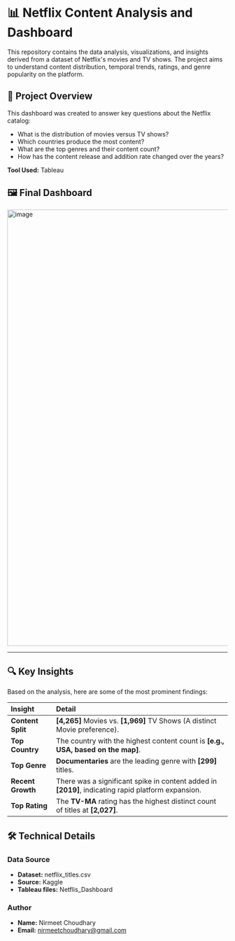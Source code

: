 # 📊 Netflix Content Analysis and Dashboard

This repository contains the data analysis, visualizations, and insights derived from a dataset of Netflix's movies and TV shows. The project aims to understand content distribution, temporal trends, ratings, and genre popularity on the platform.

## 🌟 Project Overview

This dashboard was created to answer key questions about the Netflix catalog:
* What is the distribution of movies versus TV shows?
* Which countries produce the most content?
* What are the top genres and their content count?
* How has the content release and addition rate changed over the years?

**Tool Used:**  Tableau

## 🖼️ Final Dashboard
<img width="1678" height="997" alt="image" src="https://github.com/user-attachments/assets/3fc52eea-6fe7-40d8-9118-899c9634536e" />


****

## 🔍 Key Insights

Based on the analysis, here are some of the most prominent findings:

| Insight | Detail |
| :--- | :--- |
| **Content Split** | **[4,265]** Movies vs. **[1,969]** TV Shows (A distinct Movie preference). |
| **Top Country** | The country with the highest content count is **[e.g., USA, based on the map]**. |
| **Top Genre** | **Documentaries** are the leading genre with **[299]** titles. |
| **Recent Growth** | There was a significant spike in content added in **[2019]**, indicating rapid platform expansion. |
| **Top Rating** | The **TV-MA** rating has the highest distinct count of titles at **[2,027]**. |

## 🛠️ Technical Details

### Data Source
* **Dataset:** netflix_titles.csv
* **Source:** Kaggle
* **Tableau files:** Netflis_Dashboard

### Author
* **Name:** Nirmeet Choudhary
* **Email:** nirmeetchoudhary@gmail.com
